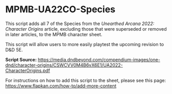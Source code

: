 # MPMB-UA22CO-Species
This script adds all 7 of the Species from the *Unearthed Arcana 2022: Character Origins* article, excluding those that were superseded or removed in later articles, to the MPMB character sheet.

This script will allow users to more easily playtest the upcoming revision to D&D 5E.

**Script Source:** https://media.dndbeyond.com/compendium-images/one-dnd/character-origins/CSWCVV0M4B6vX6E1/UA2022-CharacterOrigins.pdf

For instructions on how to add this script to the sheet, please see this page: https://www.flapkan.com/how-to/add-more-content
